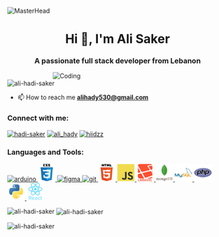 ![MasterHead](https://i.pinimg.com/originals/41/7e/be/417ebee986aec41629278b1e04cfbfe9.gif)
<h1 align="center">Hi 👋, I'm Ali Saker</h1>
<h3 align="center">A passionate full stack developer from Lebanon</h3>
<img align="right" alt="Coding" width="400" src="https://hackernoon.com/images/f2px36fy.gif">

<p align="left"> <img src="https://komarev.com/ghpvc/?username=ali-hadi-saker&label=Profile%20views&color=0e75b6&style=flat" alt="ali-hadi-saker" /> </p>

- 📫 How to reach me **alihady530@gmail.com**

<h3 align="left">Connect with me:</h3>
<p align="left">
<a href="https://linkedin.com/in/hadi-saker" target="blank"><img align="center" src="https://raw.githubusercontent.com/rahuldkjain/github-profile-readme-generator/master/src/images/icons/Social/linked-in-alt.svg" alt="hadi-saker" height="30" width="40" /></a>
<a href="https://www.hackerrank.com/ali_hady" target="blank"><img align="center" src="https://raw.githubusercontent.com/rahuldkjain/github-profile-readme-generator/master/src/images/icons/Social/hackerrank.svg" alt="ali_hady" height="30" width="40" /></a>
<a href="https://www.leetcode.com/hiidzz" target="blank"><img align="center" src="https://raw.githubusercontent.com/rahuldkjain/github-profile-readme-generator/master/src/images/icons/Social/leet-code.svg" alt="hiidzz" height="30" width="40" /></a>
</p>

<h3 align="left">Languages and Tools:</h3>
<p align="left"> <a href="https://www.arduino.cc/" target="_blank" rel="noreferrer"> <img src="https://cdn.worldvectorlogo.com/logos/arduino-1.svg" alt="arduino" width="40" height="40"/> </a> <a href="https://www.w3schools.com/css/" target="_blank" rel="noreferrer"> <img src="https://raw.githubusercontent.com/devicons/devicon/master/icons/css3/css3-original-wordmark.svg" alt="css3" width="40" height="40"/> </a> <a href="https://www.figma.com/" target="_blank" rel="noreferrer"> <img src="https://www.vectorlogo.zone/logos/figma/figma-icon.svg" alt="figma" width="40" height="40"/> </a> <a href="https://git-scm.com/" target="_blank" rel="noreferrer"> <img src="https://www.vectorlogo.zone/logos/git-scm/git-scm-icon.svg" alt="git" width="40" height="40"/> </a> <a href="https://www.w3.org/html/" target="_blank" rel="noreferrer"> <img src="https://raw.githubusercontent.com/devicons/devicon/master/icons/html5/html5-original-wordmark.svg" alt="html5" width="40" height="40"/> </a> <a href="https://developer.mozilla.org/en-US/docs/Web/JavaScript" target="_blank" rel="noreferrer"> <img src="https://raw.githubusercontent.com/devicons/devicon/master/icons/javascript/javascript-original.svg" alt="javascript" width="40" height="40"/> </a> <a href="https://laravel.com/" target="_blank" rel="noreferrer"> <img src="https://raw.githubusercontent.com/devicons/devicon/master/icons/laravel/laravel-plain-wordmark.svg" alt="laravel" width="40" height="40"/> </a> <a href="https://www.mongodb.com/" target="_blank" rel="noreferrer"> <img src="https://raw.githubusercontent.com/devicons/devicon/master/icons/mongodb/mongodb-original-wordmark.svg" alt="mongodb" width="40" height="40"/> </a> <a href="https://www.mysql.com/" target="_blank" rel="noreferrer"> <img src="https://raw.githubusercontent.com/devicons/devicon/master/icons/mysql/mysql-original-wordmark.svg" alt="mysql" width="40" height="40"/> </a> <a href="https://www.php.net" target="_blank" rel="noreferrer"> <img src="https://raw.githubusercontent.com/devicons/devicon/master/icons/php/php-original.svg" alt="php" width="40" height="40"/> </a> <a href="https://www.python.org" target="_blank" rel="noreferrer"> <img src="https://raw.githubusercontent.com/devicons/devicon/master/icons/python/python-original.svg" alt="python" width="40" height="40"/> </a> <a href="https://reactjs.org/" target="_blank" rel="noreferrer"> <img src="https://raw.githubusercontent.com/devicons/devicon/master/icons/react/react-original-wordmark.svg" alt="react" width="40" height="40"/> </a> </p>

<p><img align="left" src="https://github-readme-stats.vercel.app/api/top-langs?username=ali-hadi-saker&show_icons=true&locale=en&layout=compact" alt="ali-hadi-saker" /></p>

<p>&nbsp;<img align="center" src="https://github-readme-stats.vercel.app/api?username=ali-hadi-saker&show_icons=true&locale=en" alt="ali-hadi-saker" /></p>

<p><img align="center" src="https://github-readme-streak-stats.herokuapp.com/?user=ali-hadi-saker&" alt="ali-hadi-saker" /></p>
